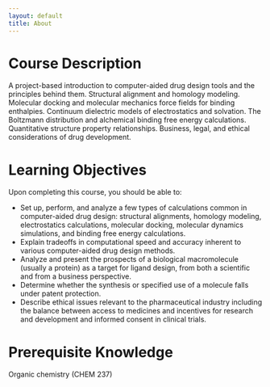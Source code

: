 ```yaml
---
layout: default
title: About
---
```


# Course Description

A project-based introduction to computer-aided drug design tools and the principles behind them. Structural alignment and homology modeling. Molecular docking and molecular mechanics force fields for binding enthalpies. Continuum dielectric models of electrostatics and solvation. The Boltzmann distribution and alchemical binding free energy calculations. Quantitative structure property relationships. Business, legal, and ethical considerations of drug development.

# Learning Objectives

Upon completing this course, you should be able to:

* Set up, perform, and analyze a few types of calculations common in computer-aided drug design: structural alignments, homology modeling, electrostatics calculations, molecular docking, molecular dynamics simulations, and binding free energy calculations.
* Explain tradeoffs in computational speed and accuracy inherent to various computer-aided drug design methods.
* Analyze and present the prospects of a biological macromolecule (usually a protein) as a target for ligand design, from both a scientific and from a business perspective.
* Determine whether the synthesis or specified use of a molecule falls under patent protection.
* Describe ethical issues relevant to the pharmaceutical industry including the balance between access to medicines and incentives for research and development and informed consent in clinical trials.

# Prerequisite Knowledge

Organic chemistry (CHEM 237)
